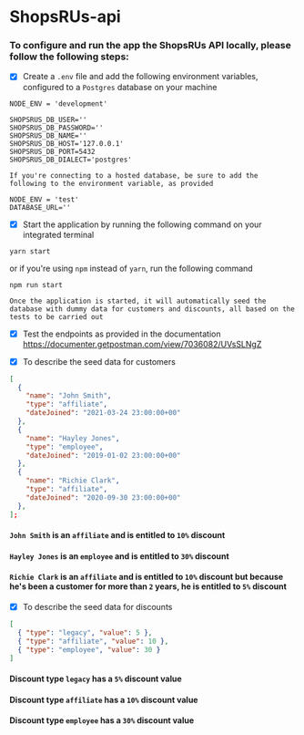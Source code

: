 # ShopsRUs-api

### To configure and run the app the ShopsRUs API locally, please follow the following steps:

- [x] Create a `.env` file and add the following environment variables, configured to a `Postgres` database on your machine

```
NODE_ENV = 'development'

SHOPSRUS_DB_USER=''
SHOPSRUS_DB_PASSWORD=''
SHOPSRUS_DB_NAME=''
SHOPSRUS_DB_HOST='127.0.0.1'
SHOPSRUS_DB_PORT=5432
SHOPSRUS_DB_DIALECT='postgres'
```

    If you're connecting to a hosted database, be sure to add the following to the environment variable, as provided

```
NODE_ENV = 'test'
DATABASE_URL=''
```

- [x] Start the application by running the following command on your integrated terminal

```
yarn start
```

or if you're using `npm` instead of `yarn`, run the following command

```
npm run start
```

    Once the application is started, it will automatically seed the database with dummy data for customers and discounts, all based on the tests to be carried out

- [x] Test the endpoints as provided in the documentation https://documenter.getpostman.com/view/7036082/UVsSLNgZ

- [x] To describe the seed data for customers

```json
[
  {
    "name": "John Smith",
    "type": "affiliate",
    "dateJoined": "2021-03-24 23:00:00+00"
  },
  {
    "name": "Hayley Jones",
    "type": "employee",
    "dateJoined": "2019-01-02 23:00:00+00"
  },
  {
    "name": "Richie Clark",
    "type": "affiliate",
    "dateJoined": "2020-09-30 23:00:00+00"
  },
];
```

#### `John Smith` is an `affiliate` and is entitled to `10%` discount

#### `Hayley Jones` is an `employee` and is entitled to `30%` discount

#### `Richie Clark` is an `affiliate` and is entitled to `10%` discount but because he's been a customer for more than `2` years, he is entitled to `5%` discount

- [x] To describe the seed data for discounts

```json
[
  { "type": "legacy", "value": 5 },
  { "type": "affiliate", "value": 10 },
  { "type": "employee", "value": 30 }
]
```

#### Discount type `legacy` has a `5%` discount value

#### Discount type `affiliate` has a `10%` discount value

#### Discount type `employee` has a `30%` discount value
